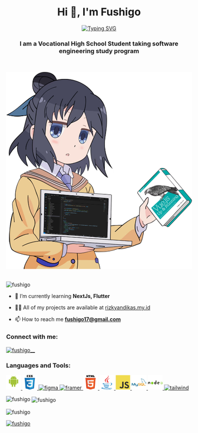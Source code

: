 <!--
**Fushigo/Fushigo** is a ✨ _special_ ✨ repository because its `README.md` (this file) appears on your GitHub profile.

Here are some ideas to get you started:

- 🔭 I’m currently working on ...
- 🌱 I’m currently learning ...
- 👯 I’m looking to collaborate on ...
- 🤔 I’m looking for help with ...
- 💬 Ask me about ...
- 📫 How to reach me: ...
- 😄 Pronouns: ...
- ⚡ Fun fact: ...
-->
<h1 align="center">Hi 👋, I'm Fushigo</h1>
<p align="center">
  <a href="https://git.io/typing-svg"><img src="https://readme-typing-svg.demolab.com?font=signika&weight=600&pause=1000&random=false&width=435&lines=Frontend+Engineer+from+Indonesia" alt="Typing SVG" /></a>
</p>
<h3 align="center">I am a Vocational High School Student taking software engineering study program</h3>
<br>
<p align="center">
  <img src="https://github.com/cat-milk/Anime-Girls-Holding-Programming-Books/blob/master/Javascript/Shiina_Murakami_Vuejs_Up_And_Running.png?raw=true">
</p>
<br>
<img src="https://count.getloli.com/get/@fushigo?theme=rule34" alt="fushigo" />

- 🌱 I’m currently learning **NextJs, Flutter**

- 👨‍💻 All of my projects are available at [rizkyandikas.my.id](https://www.rizkyandikas.my.id)

- 📫 How to reach me **fushigo17@gmail.com**

<h3 align="left">Connect with me:</h3>
<p align="left">
<a href="https://instagram.com/fushigo__" target="blank"><img align="center" src="https://raw.githubusercontent.com/rahuldkjain/github-profile-readme-generator/master/src/images/icons/Social/instagram.svg" alt="fushigo__" height="30" width="40" /></a>
</p>

<h3 align="left">Languages and Tools:</h3>
<p align="left"> <a href="https://developer.android.com" target="_blank" rel="noreferrer"> <img src="https://raw.githubusercontent.com/devicons/devicon/master/icons/android/android-original-wordmark.svg" alt="android" width="40" height="40"/> </a> <a href="https://www.w3schools.com/css/" target="_blank" rel="noreferrer"> <img src="https://raw.githubusercontent.com/devicons/devicon/master/icons/css3/css3-original-wordmark.svg" alt="css3" width="40" height="40"/> </a> <a href="https://www.figma.com/" target="_blank" rel="noreferrer"> <img src="https://www.vectorlogo.zone/logos/figma/figma-icon.svg" alt="figma" width="40" height="40"/> </a> <a href="https://www.framer.com/" target="_blank" rel="noreferrer"> <img src="https://www.vectorlogo.zone/logos/framer/framer-icon.svg" alt="framer" width="40" height="40"/> </a> <a href="https://www.w3.org/html/" target="_blank" rel="noreferrer"> <img src="https://raw.githubusercontent.com/devicons/devicon/master/icons/html5/html5-original-wordmark.svg" alt="html5" width="40" height="40"/> </a> <a href="https://www.java.com" target="_blank" rel="noreferrer"> <img src="https://raw.githubusercontent.com/devicons/devicon/master/icons/java/java-original.svg" alt="java" width="40" height="40"/> </a> <a href="https://developer.mozilla.org/en-US/docs/Web/JavaScript" target="_blank" rel="noreferrer"> <img src="https://raw.githubusercontent.com/devicons/devicon/master/icons/javascript/javascript-original.svg" alt="javascript" width="40" height="40"/> </a> <a href="https://www.mysql.com/" target="_blank" rel="noreferrer"> <img src="https://raw.githubusercontent.com/devicons/devicon/master/icons/mysql/mysql-original-wordmark.svg" alt="mysql" width="40" height="40"/> </a> <a href="https://nodejs.org" target="_blank" rel="noreferrer"> <img src="https://raw.githubusercontent.com/devicons/devicon/master/icons/nodejs/nodejs-original-wordmark.svg" alt="nodejs" width="40" height="40"/> </a> <a href="https://tailwindcss.com/" target="_blank" rel="noreferrer"> <img src="https://www.vectorlogo.zone/logos/tailwindcss/tailwindcss-icon.svg" alt="tailwind" width="40" height="40"/> </a> </p>

<p><img align="left" src="https://github-readme-stats.vercel.app/api/top-langs?username=fushigo&show_icons=true&locale=en&layout=compact" alt="fushigo" /></p>

<p>&nbsp;<img align="center" src="https://github-readme-stats.vercel.app/api?username=fushigo&show_icons=true&locale=en" alt="fushigo" /></p>

<p><img align="center" src="https://github-readme-streak-stats.herokuapp.com/?user=fushigo&theme=default" alt="fushigo" /></p>

<p align="left"> <a href="https://github.com/ryo-ma/github-profile-trophy"><img src="https://github-profile-trophy.vercel.app/?username=fushigo" alt="fushigo" /></a> </p>


